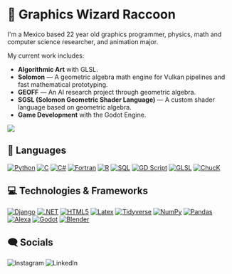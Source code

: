 # 🔮 Graphics Wizard Raccoon
I'm a Mexico based 22 year old graphics programmer, physics, math and computer science researcher, and animation major.

My current work includes: 

- **Algorithmic Art** with GLSL.
- **Solomon** — A geometric algebra math engine for Vulkan pipelines and fast mathematical prototyping.
- **GEOFF** — An AI research project through geometric algebra.
- **SGSL (Solomon Geometric Shader Language)** — A custom shader language based on geometric algebra.
- **Game Development** with the Godot Engine.

[//]: # (<img src="https://media1.giphy.com/media/MKorKFj0Muz4P0CI7D/giphy.gif" width="480" height="360"/>)
<img src="Sector7.gif">

## 🧠 Languages
[![Python](https://img.shields.io/badge/python-black?style=for-the-badge&logo=python)](https://github.com/I-Am-Xil)
[![C](https://img.shields.io/badge/c-black?style=for-the-badge&logo=c)](https://github.com/I-Am-Xil)
[![C#](https://img.shields.io/badge/c%23-black?style=for-the-badge&logo=csharp)](https://github.com/I-Am-Xil)
[![Fortran](https://img.shields.io/badge/fortran-black?style=for-the-badge&logo=fortran)](https://github.com/I-Am-Xil)
[![R](https://img.shields.io/badge/r-black?style=for-the-badge&logo=r)](https://github.com/I-Am-Xil)
[![SQL](https://img.shields.io/badge/sql-black?style=for-the-badge&logo=mysql)](https://github.com/I-Am-Xil)
[![GD Script](https://img.shields.io/badge/gd-script?style=for-the-badge&logo=godot-engine&color=black)](https://github.com/I-Am-Xil)
[![GLSL](https://img.shields.io/badge/GLSL-black?style=for-the-badge&logo=OpenGL&logoColor=white)](https://github.com/I-Am-Xil)
[![ChucK](https://img.shields.io/badge/ChucK-black?style=for-the-badge&logo=ChucK&logoColor=white)](https://github.com/I-Am-Xil)





## 💻 Technologies & Frameworks
[![Django](https://img.shields.io/badge/django-black?style=for-the-badge&logo=django)](https://github.com/I-Am-Xil)
[![.NET](https://img.shields.io/badge/.net-black?style=for-the-badge&logo=dotnet)](https://github.com/I-Am-Xil)
[![HTML5](https://img.shields.io/badge/html5-black?style=for-the-badge&logo=html5)](https://github.com/I-Am-Xil)
[![Latex](https://img.shields.io/badge/latex-black?style=for-the-badge&logo=latex)](https://github.com/I-Am-Xil)
[![Tidyverse](https://img.shields.io/badge/tidyverse-black?style=for-the-badge&logo=tidyverse)](https://github.com/I-Am-Xil)
[![NumPy](https://img.shields.io/badge/numpy-black?style=for-the-badge&logo=numpy)](https://github.com/I-Am-Xil)
[![Pandas](https://img.shields.io/badge/pandas-black?style=for-the-badge&logo=pandas)](https://github.com/I-Am-Xil)
[![Alexa](https://img.shields.io/badge/amazonalexa-black?style=for-the-badge&logo=amazonalexa)](https://github.com/I-Am-Xil)
[![Godot](https://img.shields.io/badge/godot-engine?style=for-the-badge&logo=godot-engine&color=black)](https://github.com/I-Am-Xil)
[![Blender](https://img.shields.io/badge/Blender-black?style=for-the-badge&logo=Blender&logoColor=white)](https://github.com/I-Am-Xil)





## 🗨️ Socials
![Instagram](https://img.shields.io/badge/Instagram%20-%20black?style=for-the-badge&logo=Instagram&link=https%3A%2F%2Fwww.instagram.com%2Fxil.artist%2F)
![LinkedIn](https://img.shields.io/badge/Linkedin%20-%20black?style=for-the-badge&logo=Linked%20In&link=https%3A%2F%2Fwww.linkedin.com%2Fin%2Floganmartinez-in%2F)


